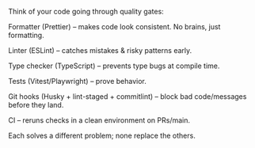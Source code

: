 Think of your code going through quality gates:

Formatter (Prettier) – makes code look consistent. No brains, just formatting.

Linter (ESLint) – catches mistakes & risky patterns early.

Type checker (TypeScript) – prevents type bugs at compile time.

Tests (Vitest/Playwright) – prove behavior.

Git hooks (Husky + lint-staged + commitlint) – block bad code/messages before they land.

CI – reruns checks in a clean environment on PRs/main.

Each solves a different problem; none replace the others.
